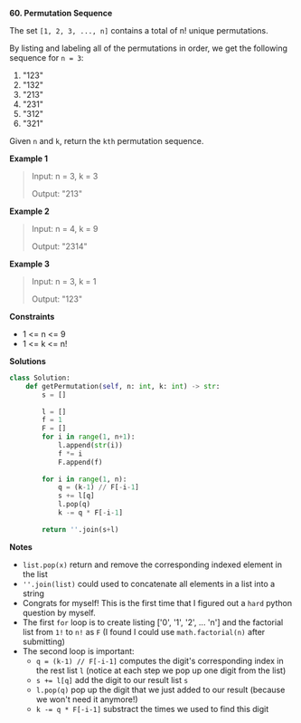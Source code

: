 **60. Permutation Sequence**

The set `[1, 2, 3, ..., n]` contains a total of n! unique permutations.

By listing and labeling all of the permutations in order, we get the following sequence for `n = 3`:

1. "123"
2. "132"
3. "213"
4. "231"
5. "312"
6. "321"

Given `n` and `k`, return the `kth` permutation sequence.

**Example 1**

> Input: n = 3, k = 3
> 
> Output: "213"

**Example 2**

> Input: n = 4, k = 9
> 
> Output: "2314"

**Example 3**

> Input: n = 3, k = 1
> 
> Output: "123"

**Constraints**

- 1 <= n <= 9
- 1 <= k <= n!

**Solutions**

```python
class Solution:
    def getPermutation(self, n: int, k: int) -> str:
        s = []
        
        l = []
        f = 1
        F = []
        for i in range(1, n+1):
            l.append(str(i)) 
            f *= i
            F.append(f)
        
        for i in range(1, n):
            q = (k-1) // F[-i-1]
            s += l[q]
            l.pop(q)
            k -= q * F[-i-1]
            
        return ''.join(s+l)
```


**Notes**

- `list.pop(x)` return and remove the corresponding indexed element in the list
- `''.join(list)` could used to concatenate all elements in a list into a string
- Congrats for myself! This is the first time that I figured out a `hard` python question by myself.
- The first `for` loop is to create listing \['0', '1', '2', ... 'n'] and the factorial list from `1!` to `n!` as `F` (I found I could use `math.factorial(n)` after submitting)
- The second loop is important: 
  - `q = (k-1) // F[-i-1]`  computes the digit's corresponding index in the rest list `l` (notice at each step we pop up one digit from the list)
  - `s += l[q]` add the digit to our result list `s`
  - `l.pop(q)` pop up the digit that we just added to our result (because we won't need it anymore!)
  - `k -= q * F[-i-1]` substract the times we used to find this digit

